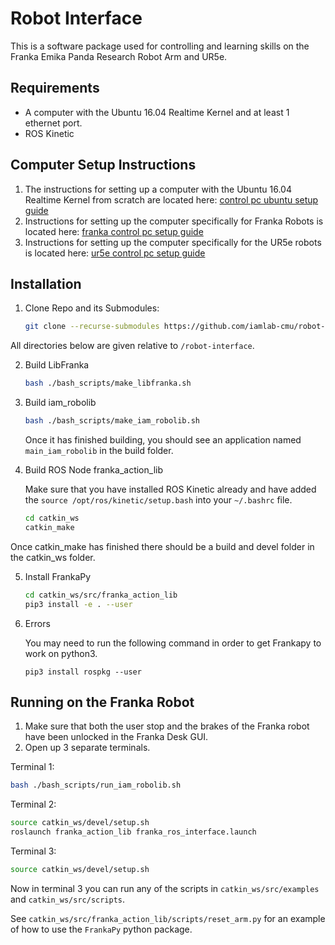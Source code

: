 # Robot Interface

This is a software package used for controlling and learning skills on the Franka Emika Panda Research Robot Arm and UR5e.

## Requirements

* A computer with the Ubuntu 16.04 Realtime Kernel and at least 1 ethernet port.
* ROS Kinetic 

## Computer Setup Instructions

1. The instructions for setting up a computer with the Ubuntu 16.04 Realtime Kernel from scratch are located here: [control pc ubuntu setup guide](docs/control_pc_ubuntu_setup_guide.md)
2. Instructions for setting up the computer specifically for Franka Robots is located here: [franka control pc setup guide](docs/franka_control_pc_setup_guide.md)
3. Instructions for setting up the computer specifically for the UR5e robots is located here: [ur5e control pc setup guide](docs/ur5e_control_pc_setup_guide.md)

## Installation

1. Clone Repo and its Submodules:

   ```bash
   git clone --recurse-submodules https://github.com/iamlab-cmu/robot-interface.git
   ```
All directories below are given relative to `/robot-interface`.

2. Build LibFranka
   ```bash
   bash ./bash_scripts/make_libfranka.sh
   ```

3. Build iam_robolib
   ```bash
   bash ./bash_scripts/make_iam_robolib.sh
   ```
   Once it has finished building, you should see an application named `main_iam_robolib` in the build folder.

4. Build ROS Node franka_action_lib

   Make sure that you have installed ROS Kinetic already and have added the `source /opt/ros/kinetic/setup.bash` into your `~/.bashrc` file.

   ```bash
   cd catkin_ws
   catkin_make
   ```
Once catkin_make has finished there should be a build and devel folder in the catkin_ws folder.

5. Install FrankaPy
   ```bash
   cd catkin_ws/src/franka_action_lib
   pip3 install -e . --user
   ```

6. Errors

   You may need to run the following command in order to get Frankapy to work on python3.
   ```
   pip3 install rospkg --user
   ```

## Running on the Franka Robot

1. Make sure that both the user stop and the brakes of the Franka robot have been unlocked in the Franka Desk GUI.
2. Open up 3 separate terminals.

Terminal 1:
```bash
bash ./bash_scripts/run_iam_robolib.sh
```

Terminal 2:
```bash
source catkin_ws/devel/setup.sh
roslaunch franka_action_lib franka_ros_interface.launch
```

Terminal 3:
```bash
source catkin_ws/devel/setup.sh
```
Now in terminal 3 you can run any of the scripts in `catkin_ws/src/examples` and `catkin_ws/src/scripts`.

See `catkin_ws/src/franka_action_lib/scripts/reset_arm.py` for an example of how to use the `FrankaPy` python package.
